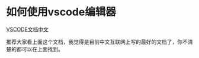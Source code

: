 # 如何使用vscode编辑器
[VSCODE文档中文](https://geek-docs.com/vscode/vscode-tutorials/what-is-vscode.html)

推荐大家看上面这个文档，我觉得是目前中文互联网上写的最好的文档了，你不清楚的都可以在上面找到。